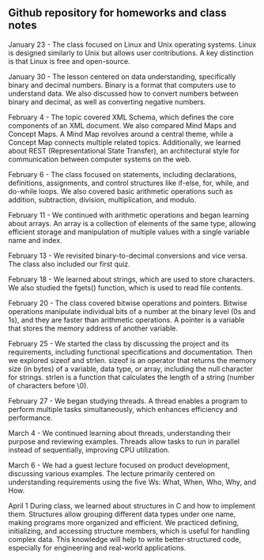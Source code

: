 ## Github repository for homeworks and class notes

January 23 - The class focused on Linux and Unix operating systems. Linux is designed similarly to Unix but allows user contributions. A key distinction is that Linux is free and open-source.

January 30 - The lesson centered on data understanding, specifically binary and decimal numbers. Binary is a format that computers use to understand data. We also discussed how to convert numbers between binary and decimal, as well as converting negative numbers.

February 4 - The topic covered XML Schema, which defines the core components of an XML document. We also compared Mind Maps and Concept Maps. A Mind Map revolves around a central theme, while a Concept Map connects multiple related topics. Additionally, we learned about REST (Representational State Transfer), an architectural style for communication between computer systems on the web.

February 6 - The class focused on statements, including declarations, definitions, assignments, and control structures like if-else, for, while, and do-while loops. We also covered basic arithmetic operations such as addition, subtraction, division, multiplication, and modulo.

February 11 - We continued with arithmetic operations and began learning about arrays. An array is a collection of elements of the same type, allowing efficient storage and manipulation of multiple values with a single variable name and index.

February 13 - We revisited binary-to-decimal conversions and vice versa. The class also included our first quiz.

February 18 - We learned about strings, which are used to store characters. We also studied the fgets() function, which is used to read file contents.

February 20 - The class covered bitwise operations and pointers. Bitwise operations manipulate individual bits of a number at the binary level (0s and 1s), and they are faster than arithmetic operations. A pointer is a variable that stores the memory address of another variable.

February 25 - We started the class by discussing the project and its requirements, including functional specifications and documentation. Then we explored sizeof and strlen. sizeof is an operator that returns the memory size (in bytes) of a variable, data type, or array, including the null character for strings. strlen is a function that calculates the length of a string (number of characters before \0).

February 27 - We began studying threads. A thread enables a program to perform multiple tasks simultaneously, which enhances efficiency and performance.

March 4 - We continued learning about threads, understanding their purpose and reviewing examples. Threads allow tasks to run in parallel instead of sequentially, improving CPU utilization.

March 6 - We had a guest lecture focused on product development, discussing various examples. The lecture primarily centered on understanding requirements using the five Ws: What, When, Who, Why, and How.

April 1 During class, we learned about structures in C and how to implement them. Structures allow grouping different data types under one name, making programs more organized and efficient. We practiced defining, initializing, and accessing structure members, which is useful for handling complex data. This knowledge will help to write better-structured code, especially for engineering and real-world applications.


